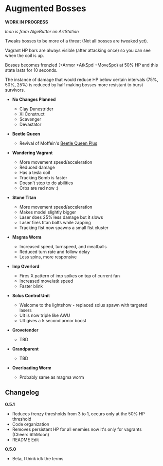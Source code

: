 # Augmented Bosses

**WORK IN PROGRESS**

*Icon is from AlgeButter on ArtStation*

Tweaks bosses to be more of a threat (Not all bosses are tweaked yet). 

Vagrant HP bars are always visible (after attacking once) so you can see when the coil is up. 

Bosses becomes frenzied (+Armor +AtkSpd +MoveSpd) at 50% HP and this state lasts for 10 seconds.

The instance of damage that would reduce HP below certain intervals (75%, 50%, 25%) is reduced by half making bosses more resistant to burst survivors. 

- **No Changes Planned**
  - Clay Dunestrider
  - Xi Construct
  - Scavenger
  - Devastator

- **Beetle Queen**
  - Revival of Moffein's [Beetle Queen Plus](https://thunderstore.io/package/Moffein/Beetle_Queen_Plus/)

- **Wandering Vagrant**
  - More movement speed/acceleration
  - Reduced damage
  - Has a tesla coil
  - Tracking Bomb is faster
  - Doesn't stop to do abilities
  - Orbs are red now :)
  
- **Stone Titan**
  - More movement speed/acceleration
  - Makes model slightly bigger
  - Laser does 25% less damage but it slows
  - Laser fires titan bolts while zapping
  - Tracking fist now spawns a small fist cluster

- **Magma Worm**
  - Increased speed, turnspeed, and meatballs
  - Reduced turn rate and follow delay
  - Less spins, more responsive

- **Imp Overlord**
  - Fires X pattern of imp spikes on top of current fan
  - Increased move/atk speed
  - Faster blink

- **Solus Control Unit**
  - Welcome to the lightshow - replaced solus spawn with targeted lasers
  - Ult is now triple like AWU
  - Ult gives a 5 second armor boost

- **Grovetender**
  - TBD

- **Grandparent**
  - TBD

- **Overloading Worm**
  - Probably same as magma worm

## Changelog

**0.5.1**

- Reduces frenzy thresholds from 3 to 1, occurs only at the 50% HP threshold
- Code organization
- Removes persistant HP for all enemies now it's only for vagrants (Cheers 6thMoon)
- README Edit

**0.5.0**

- Beta, I think idk the terms
